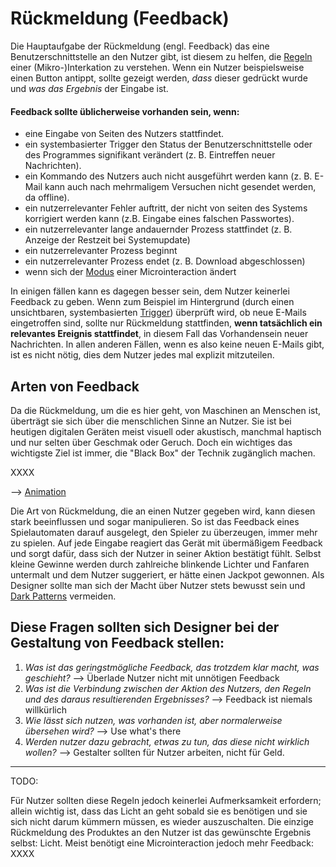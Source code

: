 # Rückmeldung (Feedback)

Die Hauptaufgabe der Rückmeldung (engl. Feedback) das eine Benutzerschnittstelle an den Nutzer gibt, ist diesem zu helfen, die [Regeln](/rules) einer (Mikro-)Interkation zu verstehen. Wenn ein Nutzer beispielsweise einen Button antippt, sollte gezeigt werden, _dass_ dieser gedrückt wurde und _was das Ergebnis_ der Eingabe ist.

#### Feedback sollte üblicherweise vorhanden sein, wenn:

* eine Eingabe von Seiten des Nutzers stattfindet.
* ein systembasierter Trigger den Status der Benutzerschnittstelle oder des Programmes signifikant verändert (z. B. Eintreffen neuer Nachrichten).
* ein Kommando des Nutzers auch nicht ausgeführt werden kann (z. B. E-Mail kann auch nach mehrmaligem Versuchen nicht gesendet werden, da offline).
* ein nutzerrelevanter Fehler auftritt, der nicht von seiten des Systems korrigiert werden kann (z.B. Eingabe eines falschen Passwortes).
* ein nutzerrelevanter lange andauernder Prozess stattfindet (z. B. Anzeige der Restzeit bei Systemupdate)
* ein nutzerrelevanter Prozess beginnt
* ein nutzerrelevanter Prozess endet (z. B. Download abgeschlossen)
* wenn sich der [Modus](/loops-and-modes) einer Microinteraction ändert

In einigen fällen kann es dagegen besser sein, dem Nutzer keinerlei Feedback zu geben. Wenn zum Beispiel im Hintergrund (durch einen unsichtbaren, systembasierten [Trigger](/triggers)) überprüft wird, ob neue E-Mails eingetroffen sind, sollte nur Rückmeldung stattfinden, **wenn tatsächlich ein relevantes Ereignis stattfindet**, in diesem Fall das Vorhandensein neuer Nachrichten. In allen anderen Fällen, wenn es also keine neuen E-Mails gibt, ist es nicht nötig, dies dem Nutzer jedes mal explizit mitzuteilen.

## Arten von Feedback

Da die Rückmeldung, um die es hier geht, von Maschinen an Menschen ist, überträgt sie sich über die menschlichen Sinne an Nutzer. Sie ist bei heutigen digitalen Geräten meist visuell oder akustisch, manchmal haptisch und nur selten über Geschmak oder Geruch. Doch ein wichtiges das wichtigste Ziel ist immer, die "Black Box" der Technik zugänglich machen.

XXXX

--> [Animation](/animation)

Die Art von Rückmeldung, die an einen Nutzer gegeben wird, kann diesen stark beeinflussen und sogar manipulieren. So ist das Feedback eines Spielautomaten darauf ausgelegt, den Spieler zu überzeugen, immer mehr zu spielen. Auf jede Eingabe reagiert das Gerät mit übermäßigem Feedback und sorgt dafür, dass sich der Nutzer in seiner Aktion bestätigt fühlt. Selbst kleine Gewinne werden durch zahlreiche blinkende Lichter und Fanfaren untermalt und dem Nutzer suggeriert, er hätte einen Jackpot gewonnen. Als Designer sollte man sich der Macht über Nutzer stets bewusst sein und [Dark Patterns](/triggers#dark-patterns) vermeiden.

## Diese Fragen sollten sich Designer bei der Gestaltung von Feedback stellen:

1.  _Was ist das geringstmögliche Feedback, das trotzdem klar macht, was geschieht?_
    --> Überlade Nutzer nicht mit unnötigen Feedback
2.  _Was ist die Verbindung zwischen der Aktion des Nutzers, den Regeln und des daraus resultierenden Ergebnisses?_
    --> Feedback ist niemals willkürlich
3.  _Wie lässt sich nutzen, was vorhanden ist, aber normalerweise übersehen wird?_
    --> Use what's there
4.  _Werden nutzer dazu gebracht, etwas zu tun, das diese nicht wirklich wollen?_
    --> Gestalter sollten für Nutzer arbeiten, nicht für Geld.

---

TODO:

Für Nutzer sollten diese Regeln jedoch keinerlei Aufmerksamkeit erfordern; allein wichtig ist, dass das Licht an geht sobald sie es benötigen und sie sich nicht darum kümmern müssen, es wieder auszuschalten.
Die einzige Rückmeldung des Produktes an den Nutzer ist das gewünschte Ergebnis selbst: Licht. Meist benötigt eine Microinteraction jedoch mehr Feedback: XXXX
